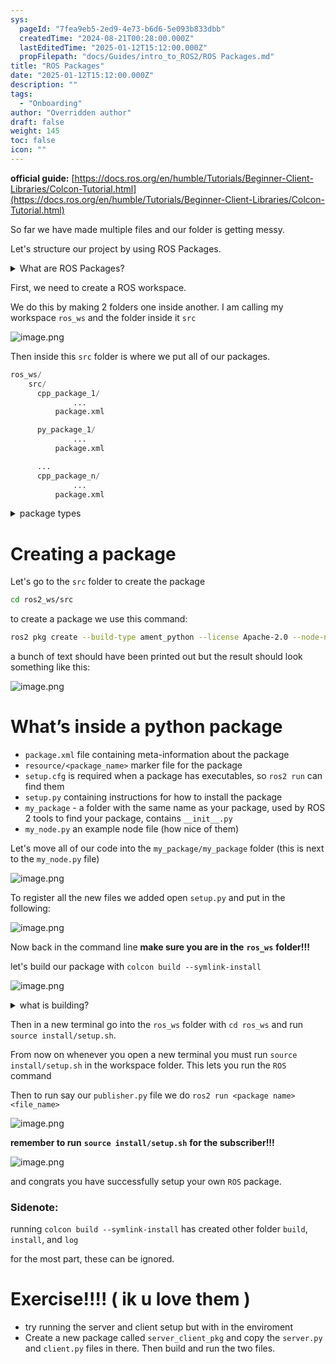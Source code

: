 ```yaml
---
sys:
  pageId: "7fea9eb5-2ed9-4e73-b6d6-5e093b833dbb"
  createdTime: "2024-08-21T00:28:00.000Z"
  lastEditedTime: "2025-01-12T15:12:00.000Z"
  propFilepath: "docs/Guides/intro_to_ROS2/ROS Packages.md"
title: "ROS Packages"
date: "2025-01-12T15:12:00.000Z"
description: ""
tags:
  - "Onboarding"
author: "Overridden author"
draft: false
weight: 145
toc: false
icon: ""
---
```


**official guide:** [https://docs.ros.org/en/humble/Tutorials/Beginner-Client-Libraries/Colcon-Tutorial.html](https://docs.ros.org/en/humble/Tutorials/Beginner-Client-Libraries/Colcon-Tutorial.html)

So far we have made multiple files and our folder is getting messy.

Let's structure our project by using ROS Packages.

<details>

<summary>What are ROS Packages?</summary>

ROS Packages are, as the name implies, packages of code that are highly sharable between ROS developers.

They consist of a folder, `package.xml` file, and source code

```python
      cpp_package_1/
		      ... imagine much code files here ..
          package.xml
```

</details>

First, we need to create a ROS workspace.

We do this by making 2 folders one inside another. I am calling my workspace `ros_ws` and the folder inside it `src`

![image.png](https://prod-files-secure.s3.us-west-2.amazonaws.com/d518164a-d88e-44d1-a4ee-3adb3bd8bce0/70706947-fd18-4537-a67b-e12946812d31/image.png?X-Amz-Algorithm=AWS4-HMAC-SHA256&X-Amz-Content-Sha256=UNSIGNED-PAYLOAD&X-Amz-Credential=ASIAZI2LB466RRQM6XDW%2F20250623%2Fus-west-2%2Fs3%2Faws4_request&X-Amz-Date=20250623T181222Z&X-Amz-Expires=3600&X-Amz-Security-Token=IQoJb3JpZ2luX2VjECIaCXVzLXdlc3QtMiJHMEUCIQDw2pBr04nGnLkbayky6qP%2B5wozwf0wWduCxdoMD23tlAIgNv90Ugbn9lknZ6nT3frUMsULNBKTlomgtUeUuNr560kq%2FwMIGxAAGgw2Mzc0MjMxODM4MDUiDMryK0hFQB3gju6mlSrcA9ACHP6g4LQU9IGJVeVmmLX1ZNMbPZeDX%2B4ViUshzaW4owZHjcsHju3L6Li1UzMsCovoxhn69X5b93Lgei7q3ViVUIkng9QLQIkzhVaUhpeUnwwsHY%2BMHdvNE1oN7Jeh4%2BxuAKASDZU8flYJ6y0YQD45qAgLxudgZEBld2V7IANPp5VeM1xn5CPcX6TMw%2BfXhQGTuxiRFihqr7TukHk0Nnpjfw%2FarPvAKUeMNgCR1ERBzaAHJtBM7PolJ%2F3K8CrJ9fTj3cLBQ7n6MRgqT28qekOkLIJx13ywpiYk5i3oaEMT3JHzoxeUscbSfZnDVgMCMqsVDAmOdvL7kJIkTJF6PgbCu%2BDYbPLKM7PUaAo5XKplSyxj1RUTlcY8CImgIhWeHP%2Bq%2BUYdAfpyF2QBE2nGmdv0UfRkio958Oacr8RLBo%2FG6OzvdMMMLVWbyu6oz7ua0lLC6ov1EVWsWROtML6ADwGtRJmuQu0Kwxl351QYqjlMwooELl200d7ZC48MJi1Zbm3UTezJqBWA8AtQZBnEr3vzgv9IaTUQdM3Pf9wuGlkzwILkEg1xI21hPJ%2B4GYBB4um6Swng%2B8UamRvbuYW%2FOqrA7jAPjRrOpIFtpIBlUU4DQFDW0gwu9Em7%2Bs%2FiMP2q5sIGOqUBD1onEoMl6jqWgHI2i0pmFv63%2Bcf%2F%2BFRQD%2BAy5s1Odij5OwJxMiwcQmdoeeJUZOtzxguyjerWFKKKcWMGRzM%2B1cFr6n6wF8%2FRDi22lsW7TN0fpegRvPtIgSKmZziWg745YYCXBFmTqfat8a1z7lgxFh34w02J0ekQlONqZqen73dvREpBnrnFGQoH8W%2BVTb%2B1t28zReOH9hOuPtYil82uhtvHGyYT&X-Amz-Signature=7f5cb9be580e1c4ba1c1f2a8dddae22734a395c26bb5b01f7773452f0a80335e&X-Amz-SignedHeaders=host&x-amz-checksum-mode=ENABLED&x-id=GetObject)

Then inside this `src` folder is where we put all of our packages.

```python
ros_ws/
    src/
      cpp_package_1/
		      ...
          package.xml

      py_package_1/
		      ...
          package.xml

      ...
      cpp_package_n/
		      ...
          package.xml

```

<details>

<summary>package types</summary>

packages can be either `C++` or python.

the intern file structure is different for each but for this guide we will stick to creating python packages

</details>

# Creating a package

Let's go to the `src` folder to create the package

```bash
cd ros2_ws/src
```

to create a package we use this command:

```bash
ros2 pkg create --build-type ament_python --license Apache-2.0 --node-name my_node my_package
```

a bunch of text should have been printed out but the result should look something like this:

![image.png](https://prod-files-secure.s3.us-west-2.amazonaws.com/d518164a-d88e-44d1-a4ee-3adb3bd8bce0/e6cf1e3f-8512-4a3e-b131-079f800bf3e8/image.png?X-Amz-Algorithm=AWS4-HMAC-SHA256&X-Amz-Content-Sha256=UNSIGNED-PAYLOAD&X-Amz-Credential=ASIAZI2LB466RRQM6XDW%2F20250623%2Fus-west-2%2Fs3%2Faws4_request&X-Amz-Date=20250623T181222Z&X-Amz-Expires=3600&X-Amz-Security-Token=IQoJb3JpZ2luX2VjECIaCXVzLXdlc3QtMiJHMEUCIQDw2pBr04nGnLkbayky6qP%2B5wozwf0wWduCxdoMD23tlAIgNv90Ugbn9lknZ6nT3frUMsULNBKTlomgtUeUuNr560kq%2FwMIGxAAGgw2Mzc0MjMxODM4MDUiDMryK0hFQB3gju6mlSrcA9ACHP6g4LQU9IGJVeVmmLX1ZNMbPZeDX%2B4ViUshzaW4owZHjcsHju3L6Li1UzMsCovoxhn69X5b93Lgei7q3ViVUIkng9QLQIkzhVaUhpeUnwwsHY%2BMHdvNE1oN7Jeh4%2BxuAKASDZU8flYJ6y0YQD45qAgLxudgZEBld2V7IANPp5VeM1xn5CPcX6TMw%2BfXhQGTuxiRFihqr7TukHk0Nnpjfw%2FarPvAKUeMNgCR1ERBzaAHJtBM7PolJ%2F3K8CrJ9fTj3cLBQ7n6MRgqT28qekOkLIJx13ywpiYk5i3oaEMT3JHzoxeUscbSfZnDVgMCMqsVDAmOdvL7kJIkTJF6PgbCu%2BDYbPLKM7PUaAo5XKplSyxj1RUTlcY8CImgIhWeHP%2Bq%2BUYdAfpyF2QBE2nGmdv0UfRkio958Oacr8RLBo%2FG6OzvdMMMLVWbyu6oz7ua0lLC6ov1EVWsWROtML6ADwGtRJmuQu0Kwxl351QYqjlMwooELl200d7ZC48MJi1Zbm3UTezJqBWA8AtQZBnEr3vzgv9IaTUQdM3Pf9wuGlkzwILkEg1xI21hPJ%2B4GYBB4um6Swng%2B8UamRvbuYW%2FOqrA7jAPjRrOpIFtpIBlUU4DQFDW0gwu9Em7%2Bs%2FiMP2q5sIGOqUBD1onEoMl6jqWgHI2i0pmFv63%2Bcf%2F%2BFRQD%2BAy5s1Odij5OwJxMiwcQmdoeeJUZOtzxguyjerWFKKKcWMGRzM%2B1cFr6n6wF8%2FRDi22lsW7TN0fpegRvPtIgSKmZziWg745YYCXBFmTqfat8a1z7lgxFh34w02J0ekQlONqZqen73dvREpBnrnFGQoH8W%2BVTb%2B1t28zReOH9hOuPtYil82uhtvHGyYT&X-Amz-Signature=9d4b9675b0f7e0153c509efa21e39c93c26e6a45a1984c2800af0268c99c3e5c&X-Amz-SignedHeaders=host&x-amz-checksum-mode=ENABLED&x-id=GetObject)

# What’s inside a python package

- `package.xml` file containing meta-information about the package
- `resource/<package_name>` marker file for the package
- `setup.cfg` is required when a package has executables, so `ros2 run` can find them
- `setup.py` containing instructions for how to install the package
- `my_package` - a folder with the same name as your package, used by ROS 2 tools to find your package, contains `__init__.py`
- `my_node.py` an example node file (how nice of them)

Let's move all of our code into the `my_package/my_package` folder (this is next to the `my_node.py` file)

![image.png](https://prod-files-secure.s3.us-west-2.amazonaws.com/d518164a-d88e-44d1-a4ee-3adb3bd8bce0/9ce58f11-0da9-4d3e-b86d-506a9685d378/image.png?X-Amz-Algorithm=AWS4-HMAC-SHA256&X-Amz-Content-Sha256=UNSIGNED-PAYLOAD&X-Amz-Credential=ASIAZI2LB466RRQM6XDW%2F20250623%2Fus-west-2%2Fs3%2Faws4_request&X-Amz-Date=20250623T181222Z&X-Amz-Expires=3600&X-Amz-Security-Token=IQoJb3JpZ2luX2VjECIaCXVzLXdlc3QtMiJHMEUCIQDw2pBr04nGnLkbayky6qP%2B5wozwf0wWduCxdoMD23tlAIgNv90Ugbn9lknZ6nT3frUMsULNBKTlomgtUeUuNr560kq%2FwMIGxAAGgw2Mzc0MjMxODM4MDUiDMryK0hFQB3gju6mlSrcA9ACHP6g4LQU9IGJVeVmmLX1ZNMbPZeDX%2B4ViUshzaW4owZHjcsHju3L6Li1UzMsCovoxhn69X5b93Lgei7q3ViVUIkng9QLQIkzhVaUhpeUnwwsHY%2BMHdvNE1oN7Jeh4%2BxuAKASDZU8flYJ6y0YQD45qAgLxudgZEBld2V7IANPp5VeM1xn5CPcX6TMw%2BfXhQGTuxiRFihqr7TukHk0Nnpjfw%2FarPvAKUeMNgCR1ERBzaAHJtBM7PolJ%2F3K8CrJ9fTj3cLBQ7n6MRgqT28qekOkLIJx13ywpiYk5i3oaEMT3JHzoxeUscbSfZnDVgMCMqsVDAmOdvL7kJIkTJF6PgbCu%2BDYbPLKM7PUaAo5XKplSyxj1RUTlcY8CImgIhWeHP%2Bq%2BUYdAfpyF2QBE2nGmdv0UfRkio958Oacr8RLBo%2FG6OzvdMMMLVWbyu6oz7ua0lLC6ov1EVWsWROtML6ADwGtRJmuQu0Kwxl351QYqjlMwooELl200d7ZC48MJi1Zbm3UTezJqBWA8AtQZBnEr3vzgv9IaTUQdM3Pf9wuGlkzwILkEg1xI21hPJ%2B4GYBB4um6Swng%2B8UamRvbuYW%2FOqrA7jAPjRrOpIFtpIBlUU4DQFDW0gwu9Em7%2Bs%2FiMP2q5sIGOqUBD1onEoMl6jqWgHI2i0pmFv63%2Bcf%2F%2BFRQD%2BAy5s1Odij5OwJxMiwcQmdoeeJUZOtzxguyjerWFKKKcWMGRzM%2B1cFr6n6wF8%2FRDi22lsW7TN0fpegRvPtIgSKmZziWg745YYCXBFmTqfat8a1z7lgxFh34w02J0ekQlONqZqen73dvREpBnrnFGQoH8W%2BVTb%2B1t28zReOH9hOuPtYil82uhtvHGyYT&X-Amz-Signature=8bf1dab18d68159b0b8c5996e9d26acff8504c79d90cb1ff16955a0e355f9659&X-Amz-SignedHeaders=host&x-amz-checksum-mode=ENABLED&x-id=GetObject)

To register all the new files we added open `setup.py` and put in the following:

![image.png](https://prod-files-secure.s3.us-west-2.amazonaws.com/d518164a-d88e-44d1-a4ee-3adb3bd8bce0/1cd7c262-4cae-4496-9d75-c178537d24a2/image.png?X-Amz-Algorithm=AWS4-HMAC-SHA256&X-Amz-Content-Sha256=UNSIGNED-PAYLOAD&X-Amz-Credential=ASIAZI2LB466RRQM6XDW%2F20250623%2Fus-west-2%2Fs3%2Faws4_request&X-Amz-Date=20250623T181222Z&X-Amz-Expires=3600&X-Amz-Security-Token=IQoJb3JpZ2luX2VjECIaCXVzLXdlc3QtMiJHMEUCIQDw2pBr04nGnLkbayky6qP%2B5wozwf0wWduCxdoMD23tlAIgNv90Ugbn9lknZ6nT3frUMsULNBKTlomgtUeUuNr560kq%2FwMIGxAAGgw2Mzc0MjMxODM4MDUiDMryK0hFQB3gju6mlSrcA9ACHP6g4LQU9IGJVeVmmLX1ZNMbPZeDX%2B4ViUshzaW4owZHjcsHju3L6Li1UzMsCovoxhn69X5b93Lgei7q3ViVUIkng9QLQIkzhVaUhpeUnwwsHY%2BMHdvNE1oN7Jeh4%2BxuAKASDZU8flYJ6y0YQD45qAgLxudgZEBld2V7IANPp5VeM1xn5CPcX6TMw%2BfXhQGTuxiRFihqr7TukHk0Nnpjfw%2FarPvAKUeMNgCR1ERBzaAHJtBM7PolJ%2F3K8CrJ9fTj3cLBQ7n6MRgqT28qekOkLIJx13ywpiYk5i3oaEMT3JHzoxeUscbSfZnDVgMCMqsVDAmOdvL7kJIkTJF6PgbCu%2BDYbPLKM7PUaAo5XKplSyxj1RUTlcY8CImgIhWeHP%2Bq%2BUYdAfpyF2QBE2nGmdv0UfRkio958Oacr8RLBo%2FG6OzvdMMMLVWbyu6oz7ua0lLC6ov1EVWsWROtML6ADwGtRJmuQu0Kwxl351QYqjlMwooELl200d7ZC48MJi1Zbm3UTezJqBWA8AtQZBnEr3vzgv9IaTUQdM3Pf9wuGlkzwILkEg1xI21hPJ%2B4GYBB4um6Swng%2B8UamRvbuYW%2FOqrA7jAPjRrOpIFtpIBlUU4DQFDW0gwu9Em7%2Bs%2FiMP2q5sIGOqUBD1onEoMl6jqWgHI2i0pmFv63%2Bcf%2F%2BFRQD%2BAy5s1Odij5OwJxMiwcQmdoeeJUZOtzxguyjerWFKKKcWMGRzM%2B1cFr6n6wF8%2FRDi22lsW7TN0fpegRvPtIgSKmZziWg745YYCXBFmTqfat8a1z7lgxFh34w02J0ekQlONqZqen73dvREpBnrnFGQoH8W%2BVTb%2B1t28zReOH9hOuPtYil82uhtvHGyYT&X-Amz-Signature=2e672444d93d3ae3440168bd2439b3602c6138390ba2437f9c624f7e797f8e1d&X-Amz-SignedHeaders=host&x-amz-checksum-mode=ENABLED&x-id=GetObject)

Now back in the command line **make sure you are in the** **`ros_ws`** **folder!!!**

let's build our package with `colcon build --symlink-install`

![image.png](https://prod-files-secure.s3.us-west-2.amazonaws.com/d518164a-d88e-44d1-a4ee-3adb3bd8bce0/2f2a0d27-b173-48fd-b189-5f5c0ce65619/image.png?X-Amz-Algorithm=AWS4-HMAC-SHA256&X-Amz-Content-Sha256=UNSIGNED-PAYLOAD&X-Amz-Credential=ASIAZI2LB466RRQM6XDW%2F20250623%2Fus-west-2%2Fs3%2Faws4_request&X-Amz-Date=20250623T181222Z&X-Amz-Expires=3600&X-Amz-Security-Token=IQoJb3JpZ2luX2VjECIaCXVzLXdlc3QtMiJHMEUCIQDw2pBr04nGnLkbayky6qP%2B5wozwf0wWduCxdoMD23tlAIgNv90Ugbn9lknZ6nT3frUMsULNBKTlomgtUeUuNr560kq%2FwMIGxAAGgw2Mzc0MjMxODM4MDUiDMryK0hFQB3gju6mlSrcA9ACHP6g4LQU9IGJVeVmmLX1ZNMbPZeDX%2B4ViUshzaW4owZHjcsHju3L6Li1UzMsCovoxhn69X5b93Lgei7q3ViVUIkng9QLQIkzhVaUhpeUnwwsHY%2BMHdvNE1oN7Jeh4%2BxuAKASDZU8flYJ6y0YQD45qAgLxudgZEBld2V7IANPp5VeM1xn5CPcX6TMw%2BfXhQGTuxiRFihqr7TukHk0Nnpjfw%2FarPvAKUeMNgCR1ERBzaAHJtBM7PolJ%2F3K8CrJ9fTj3cLBQ7n6MRgqT28qekOkLIJx13ywpiYk5i3oaEMT3JHzoxeUscbSfZnDVgMCMqsVDAmOdvL7kJIkTJF6PgbCu%2BDYbPLKM7PUaAo5XKplSyxj1RUTlcY8CImgIhWeHP%2Bq%2BUYdAfpyF2QBE2nGmdv0UfRkio958Oacr8RLBo%2FG6OzvdMMMLVWbyu6oz7ua0lLC6ov1EVWsWROtML6ADwGtRJmuQu0Kwxl351QYqjlMwooELl200d7ZC48MJi1Zbm3UTezJqBWA8AtQZBnEr3vzgv9IaTUQdM3Pf9wuGlkzwILkEg1xI21hPJ%2B4GYBB4um6Swng%2B8UamRvbuYW%2FOqrA7jAPjRrOpIFtpIBlUU4DQFDW0gwu9Em7%2Bs%2FiMP2q5sIGOqUBD1onEoMl6jqWgHI2i0pmFv63%2Bcf%2F%2BFRQD%2BAy5s1Odij5OwJxMiwcQmdoeeJUZOtzxguyjerWFKKKcWMGRzM%2B1cFr6n6wF8%2FRDi22lsW7TN0fpegRvPtIgSKmZziWg745YYCXBFmTqfat8a1z7lgxFh34w02J0ekQlONqZqen73dvREpBnrnFGQoH8W%2BVTb%2B1t28zReOH9hOuPtYil82uhtvHGyYT&X-Amz-Signature=ddcddd9307cf1c43588f36770b4ca2e6c27d502aa899da11652c1f43a97f1814&X-Amz-SignedHeaders=host&x-amz-checksum-mode=ENABLED&x-id=GetObject)

<details>

<summary>what is building?</summary>

if you are a CS major at Rose-Hulman you will learn the answer to this in CSSE132

but TLDR; is it combines all the code files into one program that can be run easily 

</details>

Then in a new terminal go into the `ros_ws` folder with `cd ros_ws` and run `source install/setup.sh`. 

From now on whenever you open a new terminal you must run `source install/setup.sh` in the workspace folder. This lets you run the `ROS` command

Then to run say our `publisher.py` file we do `ros2 run <package name> <file_name>`

![image.png](https://prod-files-secure.s3.us-west-2.amazonaws.com/d518164a-d88e-44d1-a4ee-3adb3bd8bce0/4f4b1219-3a44-4632-aa0a-ce3471699f59/image.png?X-Amz-Algorithm=AWS4-HMAC-SHA256&X-Amz-Content-Sha256=UNSIGNED-PAYLOAD&X-Amz-Credential=ASIAZI2LB466RRQM6XDW%2F20250623%2Fus-west-2%2Fs3%2Faws4_request&X-Amz-Date=20250623T181223Z&X-Amz-Expires=3600&X-Amz-Security-Token=IQoJb3JpZ2luX2VjECIaCXVzLXdlc3QtMiJHMEUCIQDw2pBr04nGnLkbayky6qP%2B5wozwf0wWduCxdoMD23tlAIgNv90Ugbn9lknZ6nT3frUMsULNBKTlomgtUeUuNr560kq%2FwMIGxAAGgw2Mzc0MjMxODM4MDUiDMryK0hFQB3gju6mlSrcA9ACHP6g4LQU9IGJVeVmmLX1ZNMbPZeDX%2B4ViUshzaW4owZHjcsHju3L6Li1UzMsCovoxhn69X5b93Lgei7q3ViVUIkng9QLQIkzhVaUhpeUnwwsHY%2BMHdvNE1oN7Jeh4%2BxuAKASDZU8flYJ6y0YQD45qAgLxudgZEBld2V7IANPp5VeM1xn5CPcX6TMw%2BfXhQGTuxiRFihqr7TukHk0Nnpjfw%2FarPvAKUeMNgCR1ERBzaAHJtBM7PolJ%2F3K8CrJ9fTj3cLBQ7n6MRgqT28qekOkLIJx13ywpiYk5i3oaEMT3JHzoxeUscbSfZnDVgMCMqsVDAmOdvL7kJIkTJF6PgbCu%2BDYbPLKM7PUaAo5XKplSyxj1RUTlcY8CImgIhWeHP%2Bq%2BUYdAfpyF2QBE2nGmdv0UfRkio958Oacr8RLBo%2FG6OzvdMMMLVWbyu6oz7ua0lLC6ov1EVWsWROtML6ADwGtRJmuQu0Kwxl351QYqjlMwooELl200d7ZC48MJi1Zbm3UTezJqBWA8AtQZBnEr3vzgv9IaTUQdM3Pf9wuGlkzwILkEg1xI21hPJ%2B4GYBB4um6Swng%2B8UamRvbuYW%2FOqrA7jAPjRrOpIFtpIBlUU4DQFDW0gwu9Em7%2Bs%2FiMP2q5sIGOqUBD1onEoMl6jqWgHI2i0pmFv63%2Bcf%2F%2BFRQD%2BAy5s1Odij5OwJxMiwcQmdoeeJUZOtzxguyjerWFKKKcWMGRzM%2B1cFr6n6wF8%2FRDi22lsW7TN0fpegRvPtIgSKmZziWg745YYCXBFmTqfat8a1z7lgxFh34w02J0ekQlONqZqen73dvREpBnrnFGQoH8W%2BVTb%2B1t28zReOH9hOuPtYil82uhtvHGyYT&X-Amz-Signature=5d8fca0ddfb24383bdde65ec463757f56ef52ad50f2bf6d330e3b369bedf6c23&X-Amz-SignedHeaders=host&x-amz-checksum-mode=ENABLED&x-id=GetObject)

**remember to run** **`source install/setup.sh`** **for the subscriber!!!**

![image.png](https://prod-files-secure.s3.us-west-2.amazonaws.com/d518164a-d88e-44d1-a4ee-3adb3bd8bce0/02121119-dad4-49ec-8356-c956108b4243/image.png?X-Amz-Algorithm=AWS4-HMAC-SHA256&X-Amz-Content-Sha256=UNSIGNED-PAYLOAD&X-Amz-Credential=ASIAZI2LB466RRQM6XDW%2F20250623%2Fus-west-2%2Fs3%2Faws4_request&X-Amz-Date=20250623T181223Z&X-Amz-Expires=3600&X-Amz-Security-Token=IQoJb3JpZ2luX2VjECIaCXVzLXdlc3QtMiJHMEUCIQDw2pBr04nGnLkbayky6qP%2B5wozwf0wWduCxdoMD23tlAIgNv90Ugbn9lknZ6nT3frUMsULNBKTlomgtUeUuNr560kq%2FwMIGxAAGgw2Mzc0MjMxODM4MDUiDMryK0hFQB3gju6mlSrcA9ACHP6g4LQU9IGJVeVmmLX1ZNMbPZeDX%2B4ViUshzaW4owZHjcsHju3L6Li1UzMsCovoxhn69X5b93Lgei7q3ViVUIkng9QLQIkzhVaUhpeUnwwsHY%2BMHdvNE1oN7Jeh4%2BxuAKASDZU8flYJ6y0YQD45qAgLxudgZEBld2V7IANPp5VeM1xn5CPcX6TMw%2BfXhQGTuxiRFihqr7TukHk0Nnpjfw%2FarPvAKUeMNgCR1ERBzaAHJtBM7PolJ%2F3K8CrJ9fTj3cLBQ7n6MRgqT28qekOkLIJx13ywpiYk5i3oaEMT3JHzoxeUscbSfZnDVgMCMqsVDAmOdvL7kJIkTJF6PgbCu%2BDYbPLKM7PUaAo5XKplSyxj1RUTlcY8CImgIhWeHP%2Bq%2BUYdAfpyF2QBE2nGmdv0UfRkio958Oacr8RLBo%2FG6OzvdMMMLVWbyu6oz7ua0lLC6ov1EVWsWROtML6ADwGtRJmuQu0Kwxl351QYqjlMwooELl200d7ZC48MJi1Zbm3UTezJqBWA8AtQZBnEr3vzgv9IaTUQdM3Pf9wuGlkzwILkEg1xI21hPJ%2B4GYBB4um6Swng%2B8UamRvbuYW%2FOqrA7jAPjRrOpIFtpIBlUU4DQFDW0gwu9Em7%2Bs%2FiMP2q5sIGOqUBD1onEoMl6jqWgHI2i0pmFv63%2Bcf%2F%2BFRQD%2BAy5s1Odij5OwJxMiwcQmdoeeJUZOtzxguyjerWFKKKcWMGRzM%2B1cFr6n6wF8%2FRDi22lsW7TN0fpegRvPtIgSKmZziWg745YYCXBFmTqfat8a1z7lgxFh34w02J0ekQlONqZqen73dvREpBnrnFGQoH8W%2BVTb%2B1t28zReOH9hOuPtYil82uhtvHGyYT&X-Amz-Signature=3bdd682dff28afe08a10bbaf3b6e18f45219198596206fe2b2b09d08dd863811&X-Amz-SignedHeaders=host&x-amz-checksum-mode=ENABLED&x-id=GetObject)

and congrats you have successfully setup your own `ROS` package.

### Sidenote:

running `colcon build --symlink-install` has created other folder `build`, `install`, and `log`

for the most part, these can be ignored.

# Exercise!!!! ( ik u love them )

- try running the server and client setup but with in the enviroment
- Create a new package called `server_client_pkg` and copy the `server.py` and `client.py` files in there. Then build and run the two files.
